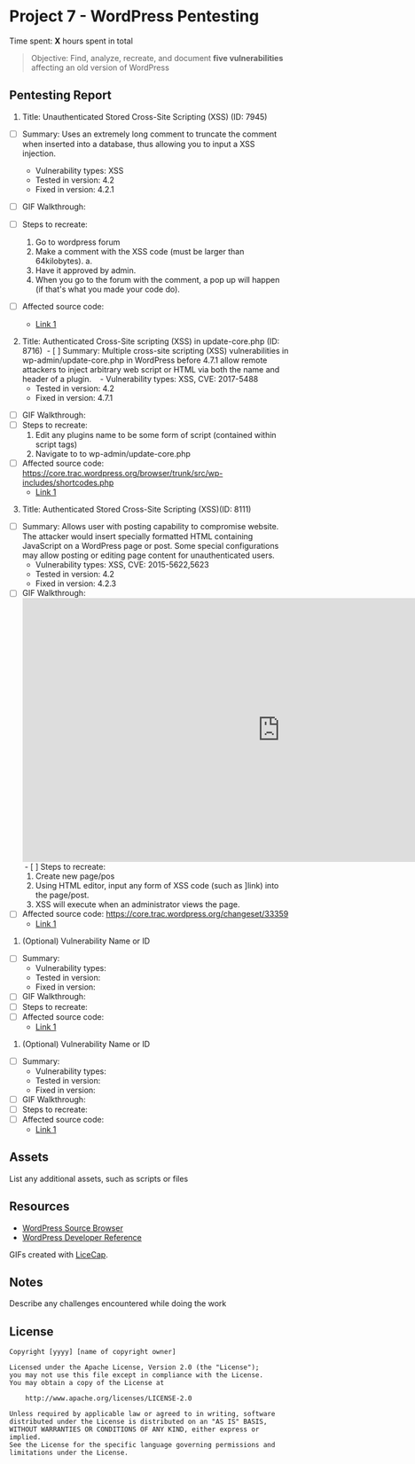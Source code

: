 # Project 7 - WordPress Pentesting

Time spent: **X** hours spent in total

> Objective: Find, analyze, recreate, and document **five vulnerabilities** affecting an old version of WordPress

## Pentesting Report

1. Title: Unauthenticated Stored Cross-Site Scripting (XSS) (ID: 7945)
  - [ ] Summary: Uses an extremely long comment to truncate the comment when inserted into a database, thus allowing you to input a XSS injection.
    - Vulnerability types: XSS
    - Tested in version: 4.2
    - Fixed in version: 4.2.1
  - [ ] GIF Walkthrough: 
  
  - [ ] Steps to recreate: 
	1. Go to wordpress forum
	2. Make a comment with the XSS code (must be larger than 64kilobytes).
	a. <a title='x onmouseover=alert(unescape(/hello%20world/.source)) style=position:absolute;left:0;top:0;width:5000px;height:5000px  ZZZZZZZZZ...[64 kb]..ZZZ'></a>
	3. Have it approved by admin.
	4. When you go to the forum with the comment, a pop up will happen (if that's what you 		made your code do).
  - [ ] Affected source code:
    - [Link 1](https://klikki.fi/adv/wordpress2.html)
2. Title: Authenticated Cross-Site scripting (XSS) in update-core.php (ID: 8716)
  - [ ] Summary: Multiple cross-site scripting (XSS) vulnerabilities in wp-admin/update-core.php in WordPress before 4.7.1 allow remote attackers to inject arbitrary web script or HTML via both the name and header of a plugin.
    - Vulnerability types: XSS, CVE: 2017-5488
    - Tested in version: 4.2
    - Fixed in version: 4.7.1
  - [ ] GIF Walkthrough: 
  - [ ] Steps to recreate:
  	1. Edit any plugins name to be some form of script (contained within script tags)
	2. Navigate to to wp-admin/update-core.php
  - [ ] Affected source code: https://core.trac.wordpress.org/browser/trunk/src/wp-includes/shortcodes.php
    - [Link 1](https://wpvulndb.com/vulnerabilities/8716)
3. Title: Authenticated Stored Cross-Site Scripting (XSS)(ID: 8111)
  - [ ] Summary: Allows user with posting capability to compromise website. The attacker would insert specially formatted HTML containing JavaScript on a WordPress page or post. Some special configurations may allow posting or editing page content for unauthenticated users. 
    - Vulnerability types: XSS, CVE: 2015-5622,5623
    - Tested in version: 4.2
    - Fixed in version: 4.2.3
  - [ ] GIF Walkthrough: 
  <iframe src='https://gfycat.com/ifr/CelebratedGraveIcelandgull' frameborder='0' scrolling='no' width='928' height='476' allowfullscreen></iframe>
  - [ ] Steps to recreate: 
	1. Create new page/pos
	2. Using HTML editor, input any form of XSS code (such as <a href="[caption code=">]</a><a title=" onmouseover=alert('test')  ">link</a>) into the page/post.
	3. XSS will execute when an administrator views the page.
  - [ ] Affected source code: https://core.trac.wordpress.org/changeset/33359
    - [Link 1](https://wpvulndb.com/vulnerabilities/8111)
1. (Optional) Vulnerability Name or ID
  - [ ] Summary: 
    - Vulnerability types:
    - Tested in version:
    - Fixed in version: 
  - [ ] GIF Walkthrough: 
  - [ ] Steps to recreate: 
  - [ ] Affected source code:
    - [Link 1](https://core.trac.wordpress.org/browser/tags/version/src/source_file.php)
1. (Optional) Vulnerability Name or ID
  - [ ] Summary: 
    - Vulnerability types:
    - Tested in version:
    - Fixed in version: 
  - [ ] GIF Walkthrough: 
  - [ ] Steps to recreate: 
  - [ ] Affected source code:
    - [Link 1](https://core.trac.wordpress.org/browser/tags/version/src/source_file.php) 

## Assets

List any additional assets, such as scripts or files

## Resources

- [WordPress Source Browser](https://core.trac.wordpress.org/browser/)
- [WordPress Developer Reference](https://developer.wordpress.org/reference/)

GIFs created with [LiceCap](http://www.cockos.com/licecap/).

## Notes

Describe any challenges encountered while doing the work

## License

    Copyright [yyyy] [name of copyright owner]

    Licensed under the Apache License, Version 2.0 (the "License");
    you may not use this file except in compliance with the License.
    You may obtain a copy of the License at

        http://www.apache.org/licenses/LICENSE-2.0

    Unless required by applicable law or agreed to in writing, software
    distributed under the License is distributed on an "AS IS" BASIS,
    WITHOUT WARRANTIES OR CONDITIONS OF ANY KIND, either express or implied.
    See the License for the specific language governing permissions and
    limitations under the License.
